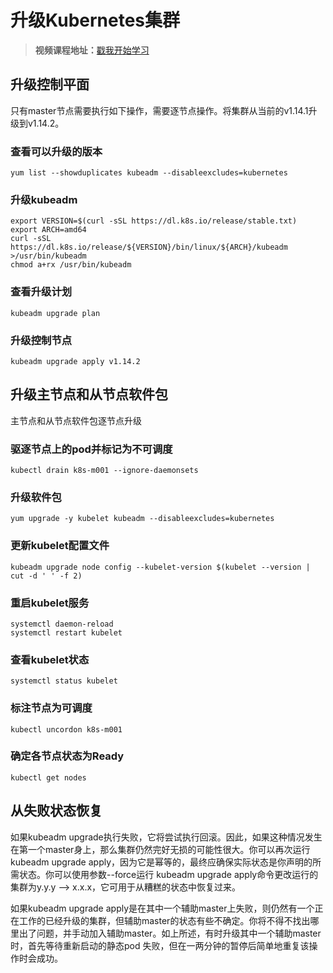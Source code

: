 # 升级Kubernetes集群

> **视频课程地址：**[戳我开始学习](https://www.bilibili.com/video/av49387629?from=search&seid=4418298671230182069)

## 升级控制平面

只有master节点需要执行如下操作，需要逐节点操作。将集群从当前的v1.14.1升级到v1.14.2。

### 查看可以升级的版本
    yum list --showduplicates kubeadm --disableexcludes=kubernetes

### 升级kubeadm

    export VERSION=$(curl -sSL https://dl.k8s.io/release/stable.txt)
    export ARCH=amd64
    curl -sSL https://dl.k8s.io/release/${VERSION}/bin/linux/${ARCH}/kubeadm >/usr/bin/kubeadm
    chmod a+rx /usr/bin/kubeadm

### 查看升级计划

    kubeadm upgrade plan

### 升级控制节点

    kubeadm upgrade apply v1.14.2

## 升级主节点和从节点软件包

主节点和从节点软件包逐节点升级

### 驱逐节点上的pod并标记为不可调度

    kubectl drain k8s-m001 --ignore-daemonsets

### 升级软件包

    yum upgrade -y kubelet kubeadm --disableexcludes=kubernetes

### 更新kubelet配置文件

    kubeadm upgrade node config --kubelet-version $(kubelet --version | cut -d ' ' -f 2)

### 重启kubelet服务

    systemctl daemon-reload
    systemctl restart kubelet

### 查看kubelet状态

    systemctl status kubelet

### 标注节点为可调度

    kubectl uncordon k8s-m001

### 确定各节点状态为Ready

    kubectl get nodes

## 从失败状态恢复

如果kubeadm upgrade执行失败，它将尝试执行回滚。因此，如果这种情况发生在第一个master身上，那么集群仍然完好无损的可能性很大。你可以再次运行kubeadm upgrade apply，因为它是幂等的，最终应确保实际状态是你声明的所需状态。你可以使用参数--force运行 kubeadm upgrade apply命令更改运行的集群为y.y.y --> x.x.x，它可用于从糟糕的状态中恢复过来。

如果kubeadm upgrade apply是在其中一个辅助master上失败，则仍然有一个正在工作的已经升级的集群，但辅助master的状态有些不确定。你将不得不找出哪里出了问题，并手动加入辅助master。如上所述，有时升级其中一个辅助master时，首先等待重新启动的静态pod 失败，但在一两分钟的暂停后简单地重复该操作时会成功。
